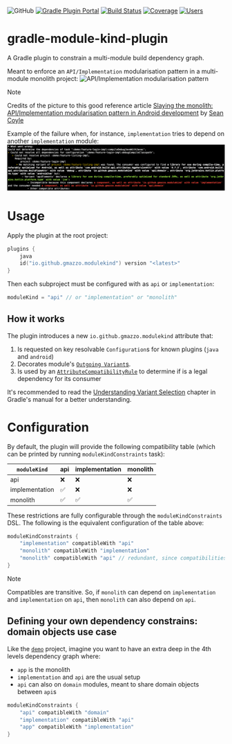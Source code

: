 ![GitHub](https://img.shields.io/github/license/gmazzo/gradle-module-kind-plugin)
[![Gradle Plugin Portal](https://img.shields.io/gradle-plugin-portal/v/io.github.gmazzo.modulekind)](https://plugins.gradle.org/plugin/io.github.gmazzo.modulekind)
[![Build Status](https://github.com/gmazzo/gradle-module-kind-plugin/actions/workflows/build.yaml/badge.svg)](https://github.com/gmazzo/gradle-module-kind-plugin/actions/workflows/build.yaml)
[![Coverage](https://codecov.io/gh/gmazzo/gradle-module-kind-plugin/branch/main/graph/badge.svg?token=D5cDiPWvcS)](https://codecov.io/gh/gmazzo/gradle-module-kind-plugin)
[![Users](https://img.shields.io/badge/users_by-Sourcegraph-purple)](https://sourcegraph.com/search?q=content:io.github.gmazzo.modulekind+-repo:github.com/gmazzo/gradle-module-kind-plugin)

# gradle-module-kind-plugin
A Gradle plugin to constrain a multi-module build dependency graph.

Meant to enforce an `API/Implementation` modularisation pattern in a multi-module monolith project:
![API/Implementation modularisation pattern](https://miro.medium.com/v2/resize:fit:720/format:webp/1*zMUFUbkvKkP-G-QFoIREvQ.png)
> [!NOTE]
> Credits of the picture to this good reference article [Slaying the monolith: API/Implementation modularisation pattern in Android development](https://medium.com/asos-techblog/slaying-the-monolith-api-implementation-modularisation-pattern-in-android-development-22a07c24e9dd) by [Sean Coyle](https://medium.com/@seancoyle4)

Example of the failure when, for instance, `implementation` tries to depend on another `implementation` module:
![README-failure.png](README-failure.png)
 
# Usage
Apply the plugin at the root project:
```kotlin
plugins {
    java
    id("io.github.gmazzo.modulekind") version "<latest>" 
}
```
Then each subproject must be configured with as `api` or `implementation`:
```kotlin
moduleKind = "api" // or "implementation" or "monolith"
```

## How it works
The plugin introduces a new `io.github.gmazzo.modulekind` attribute that:
1) Is requested on key resolvable `Configuration`s for known plugins (`java` and `android`)
2) Decorates module's [`Outgoing Variant`s](https://docs.gradle.org/current/userguide/variant_model.html#sec:variant-visual).
3) Is used by an [`AttributeCompatibilityRule`](https://docs.gradle.org/current/userguide/variant_attributes.html#sec:abm-compatibility-rules) to determine if is a legal dependency for its consumer

It's recommended to read the [Understanding Variant Selection](https://docs.gradle.org/current/userguide/variant_model.html#sec:variant-aware-matching) 
chapter in Gradle's manual for a better understanding.

# Configuration
By default, the plugin will provide the following compatibility table (which can be printed by running `moduleKindConstraints` task):

| `moduleKind`   | api | implementation | monolith |
| -------------- | --- | -------------- | -------- |
| api            | ❌   | ❌              | ❌        |
| implementation | ✅   | ❌              | ❌        |
| monolith       | ✅   | ✅              | ✅        |

These restrictions are fully configurable through the `moduleKindConstraints` DSL. 
The following is the equivalent configuration of the table above:
```kotlin
moduleKindConstraints {
    "implementation" compatibleWith "api"
    "monolith" compatibleWith "implementation"
    "monolith" compatibleWith "api" // redundant, since compatibilities are transitive
}
```
> [!NOTE]
> Compatibles are transitive. So, if `monolith` can depend on `implementation` and `implementation` on `api`, 
> then `monolith` can also depend on `api`.

## Defining your own dependency constrains: domain objects use case
Like the [`demo`](demo) project,  imagine you want to have an extra deep in the 4th levels dependency graph where:
- `app` is the monolith
- `implementation` and `api` are the usual setup
- `api` can also on `domain` modules, meant to share domain objects between `api`s

```kotlin
moduleKindConstraints {
    "api" compatibleWith "domain"
    "implementation" compatibleWith "api"
    "app" compatibleWith "implementation"
}
```
